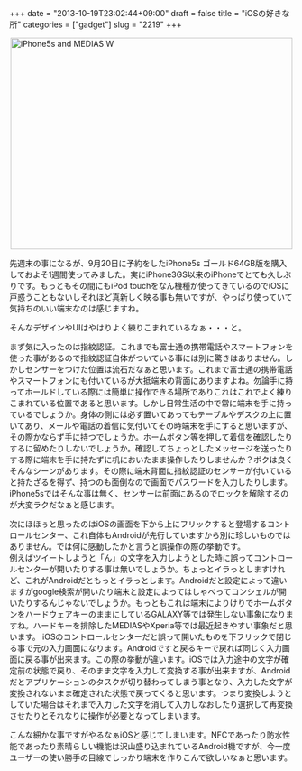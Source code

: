 +++
date = "2013-10-19T23:02:44+09:00"
draft = false
title = "iOSの好きな所"
categories = ["gadget"]
slug = "2219"
+++

<p><a title="View 'iPhone5s and MEDIAS W' on Flickr.com" href="http://www.flickr.com/photos/30749043@N07/10361418916"><img style="display: block; margin-left: auto; margin-right: auto;" title="iPhone5s and MEDIAS W" src="http://farm8.staticflickr.com/7397/10361418916_0b1e57492b.jpg" alt="iPhone5s and MEDIAS W" width="500" height="375" border="0" /></a></p>
<p>先週末の事になるが、9月20日に予約をしたiPhone5s ゴールド64GB版を購入しておよそ1週間使ってみました。実にiPhone3GS以来のiPhoneでとても久しぶりです。もっともその間にもiPod touchをなん機種か使ってきているのでiOSに戸惑うこともないしそれほど真新しく映る事も無いですが、やっぱり使っていて気持ちのいい端末なのは感じますね。</p>
<p>そんなデザインやUIはやはりよく練りこまれているなぁ・・・と。</p>
<p>まず気に入ったのは指紋認証。これまでも富士通の携帯電話やスマートフォンを使った事があるので指紋認証自体がついている事には別に驚きはありません。しかしセンサーをつけた位置は流石だなぁと思います。これまで富士通の携帯電話やスマートフォンにも付いているが大抵端末の背面にありますよね。勿論手に持ってホールドしている際には簡単に操作できる場所でありこれはこれでよく練りこまれている位置であると思います。しかし日常生活の中で常に端末を手に持っているでしょうか。身体の側には必ず置いてあってもテーブルやデスクの上に置いてあり、メールや電話の着信に気付いてその時端末を手にすると思いますが、その際かならず手に持つでしょうか。ホームボタン等を押して着信を確認したりするに留めたりしないでしょうか。確認してちょっとしたメッセージを送ったりする際に端末を手に持たずに机においたまま操作したりしませんか？ボクは良くそんなシーンがあります。その際に端末背面に指紋認証のセンサーが付いていると持たざるを得ず、持つのも面倒なので画面でパスワードを入力したりします。iPhone5sではそんな事は無く、センサーは前面にあるのでロックを解除するのが大変ラクだなぁと感じます。</p>
<p>次にほほぅと思ったのはiOSの画面を下から上にフリックすると登場するコントロールセンター、これ自体もAndroidが先行していますから別に珍しいものではありません。では何に感動したかと言うと誤操作の際の挙動です。<br />例えばツイートしようと「ん」の文字を入力しようとした時に誤ってコントロールセンターが開いたりする事は無いでしょうか。ちょっとイラっとしますけれど、これがAndroidだともっとイラっとします。Androidだと設定によって違いますがgoogle検索が開いたり端末と設定によってはしゃべってコンシェルが開いたりするんじゃないでしょうか。もっともこれは端末によりけりでホームボタンをハードウェアキーのままにしているGALAXY等では発生しない事象になりますね。ハードキーを排除したMEDIASやXperia等では最近起きやすい事象だと思います。
 iOSのコントロールセンターだと誤って開いたものを下フリックで閉じる事で元の入力画面になります。Androidですと戻るキーで戻れば同じく入力画面に戻る事が出来ます。この際の挙動が違います。iOSでは入力途中の文字が確定前の状態で戻り、そのまま文字を入力して変換する事が出来ますが、Androidだとアプリケーションのタスクが切り替わってしまう事となり、入力した文字が変換されないまま確定された状態で戻ってくると思います。つまり変換しようとしていた場合はそれまで入力した文字を消して入力しなおしたり選択して再変換させたりとそれなりに操作が必要となってしまいます。</p>
<p>こんな細かな事ですがやるなぁiOSと感じてしまいます。NFCであったり防水性能であったり素晴らしい機能は沢山盛り込まれているAndroid機ですが、今一度ユーザーの使い勝手の目線でしっかり端末を作りこんで欲しいなぁと思います。</p>
